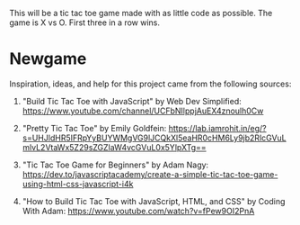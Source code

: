 This will be a tic tac toe game made with as little code as possible.
The game is X vs O. First three in a row wins.
# Newgame


Inspiration, ideas, and help for this project came from the following sources:

1. "Build Tic Tac Toe with JavaScript" by Web Dev Simplified: https://www.youtube.com/channel/UCFbNIlppjAuEX4znoulh0Cw

2. "Pretty Tic Tac Toe" by Emily Goldfein:
https://lab.iamrohit.in/eg/?s=UHJldHR5IFRpYyBUYWMgVG9lJCQkXl5eaHR0cHM6Ly9jb2RlcGVuLmlvL2VtaWx5Z29sZGZlaW4vcGVuL0x5YlpXTg==

3. "Tic Tac Toe Game for Beginners" by Adam Nagy:
https://dev.to/javascriptacademy/create-a-simple-tic-tac-toe-game-using-html-css-javascript-i4k

4. "How to Build Tic Tac Toe with JavaScript, HTML, and CSS" by Coding With Adam: 
https://www.youtube.com/watch?v=fPew9OI2PnA